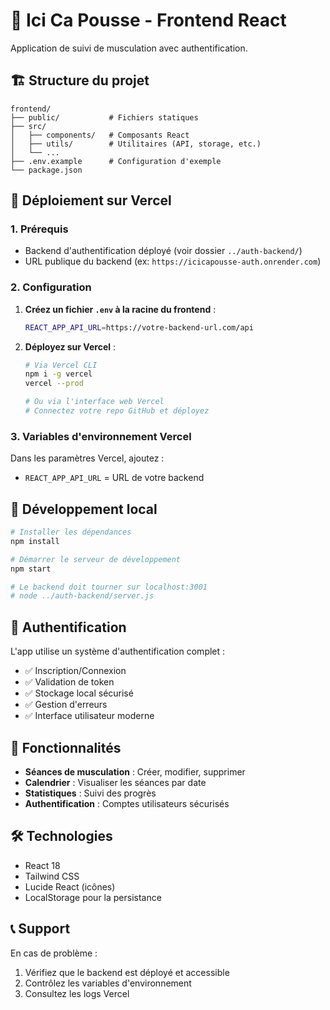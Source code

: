# 🚀 Ici Ca Pousse - Frontend React

Application de suivi de musculation avec authentification.

## 🏗️ Structure du projet

```
frontend/
├── public/           # Fichiers statiques
├── src/
│   ├── components/   # Composants React
│   ├── utils/        # Utilitaires (API, storage, etc.)
│   └── ...
├── .env.example      # Configuration d'exemple
└── package.json
```

## 🚀 Déploiement sur Vercel

### 1. Prérequis
- Backend d'authentification déployé (voir dossier `../auth-backend/`)
- URL publique du backend (ex: `https://icicapousse-auth.onrender.com`)

### 2. Configuration
1. **Créez un fichier `.env` à la racine du frontend** :
   ```bash
   REACT_APP_API_URL=https://votre-backend-url.com/api
   ```

2. **Déployez sur Vercel** :
   ```bash
   # Via Vercel CLI
   npm i -g vercel
   vercel --prod
   
   # Ou via l'interface web Vercel
   # Connectez votre repo GitHub et déployez
   ```

### 3. Variables d'environnement Vercel
Dans les paramètres Vercel, ajoutez :
- `REACT_APP_API_URL` = URL de votre backend

## 🔧 Développement local

```bash
# Installer les dépendances
npm install

# Démarrer le serveur de développement
npm start

# Le backend doit tourner sur localhost:3001
# node ../auth-backend/server.js
```

## 🔑 Authentification

L'app utilise un système d'authentification complet :
- ✅ Inscription/Connexion
- ✅ Validation de token
- ✅ Stockage local sécurisé
- ✅ Gestion d'erreurs
- ✅ Interface utilisateur moderne

## 📱 Fonctionnalités

- **Séances de musculation** : Créer, modifier, supprimer
- **Calendrier** : Visualiser les séances par date
- **Statistiques** : Suivi des progrès
- **Authentification** : Comptes utilisateurs sécurisés

## 🛠️ Technologies

- React 18
- Tailwind CSS
- Lucide React (icônes)
- LocalStorage pour la persistance

## 📞 Support

En cas de problème :
1. Vérifiez que le backend est déployé et accessible
2. Contrôlez les variables d'environnement
3. Consultez les logs Vercel

